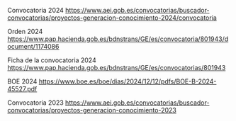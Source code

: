 Convocatoria 2024
https://www.aei.gob.es/convocatorias/buscador-convocatorias/proyectos-generacion-conocimiento-2024/convocatoria

Orden 2024
https://www.pap.hacienda.gob.es/bdnstrans/GE/es/convocatoria/801943/document/1174086

Ficha de la convocatoria 2024
https://www.pap.hacienda.gob.es/bdnstrans/GE/es/convocatorias/801943

BOE 2024
https://www.boe.es/boe/dias/2024/12/12/pdfs/BOE-B-2024-45527.pdf


Convocatoria 2023
https://www.aei.gob.es/convocatorias/buscador-convocatorias/proyectos-generacion-conocimiento-2023
